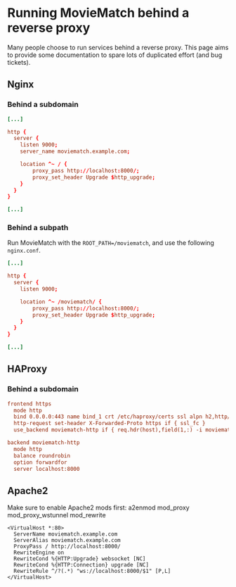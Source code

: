 # Running MovieMatch behind a reverse proxy

Many people choose to run services behind a reverse proxy. This page aims to provide some documentation to spare lots of duplicated effort (and bug tickets).

## Nginx

### Behind a subdomain

```nginx.conf
[...]

http {
  server {
    listen 9000;
    server_name moviematch.example.com;

    location ^~ / {
        proxy_pass http://localhost:8000/;
        proxy_set_header Upgrade $http_upgrade;
    }
  }
}

[...]
```

### Behind a subpath

Run MovieMatch with the `ROOT_PATH=/moviematch`, and use the following `nginx.conf`.

```nginx.conf
[...]

http {
  server {
    listen 9000;

    location ^~ /moviematch/ {
        proxy_pass http://localhost:8000/;
        proxy_set_header Upgrade $http_upgrade;
    }
  }
}

[...]
```

## HAProxy

### Behind a subdomain

```haproxy.cfg
frontend https
  mode http
  bind 0.0.0.0:443 name bind_1 crt /etc/haproxy/certs ssl alpn h2,http/1.1
  http-request set-header X-Forwarded-Proto https if { ssl_fc }
  use_backend moviematch-http if { req.hdr(host),field(1,:) -i moviematch.channings.me } { path_beg / }

backend moviematch-http
  mode http
  balance roundrobin
  option forwardfor
  server localhost:8000
```

## Apache2

Make sure to enable Apache2 mods first: a2enmod mod_proxy mod_proxy_wstunnel mod_rewrite
```
<VirtualHost *:80>
  ServerName moviematch.example.com
  ServerAlias moviematch.example.com
  ProxyPass / http://localhost:8000/
  RewriteEngine on
  RewriteCond %{HTTP:Upgrade} websocket [NC]
  RewriteCond %{HTTP:Connection} upgrade [NC]
  RewriteRule ^/?(.*) "ws://localhost:8000/$1" [P,L]
</VirtualHost>
```

